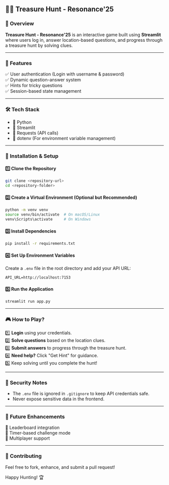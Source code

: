 ## 🏴‍☠️ Treasure Hunt - Resonance'25  

### 🎯 **Overview**  
**Treasure Hunt - Resonance'25** is an interactive game built using **Streamlit** where users log in, answer location-based questions, and progress through a treasure hunt by solving clues.  

---

### 📌 **Features**  
✅ User authentication (Login with username & password)  
✅ Dynamic question-answer system  
✅ Hints for tricky questions  
✅ Session-based state management  

---

### 🛠 **Tech Stack**  
- 🐍 Python  
- 🎨 Streamlit  
- 🔄 Requests (API calls)  
- 🔐 dotenv (For environment variable management)  

---

### 🚀 **Installation & Setup**  

#### **1️⃣ Clone the Repository**  
```bash
git clone <repository-url>
cd <repository-folder>
```

#### **2️⃣ Create a Virtual Environment (Optional but Recommended)**  
```bash
python -m venv venv
source venv/bin/activate  # On macOS/Linux
venv\Scripts\activate     # On Windows
```

#### **3️⃣ Install Dependencies**  
```bash
pip install -r requirements.txt
```

#### **4️⃣ Set Up Environment Variables**  
Create a `.env` file in the root directory and add your API URL:  
```
API_URL=http://localhost:7153
```

#### **5️⃣ Run the Application**  
```bash
streamlit run app.py
```

---

### 🎮 **How to Play?**  
1️⃣ **Login** using your credentials.  
2️⃣ **Solve questions** based on the location clues.  
3️⃣ **Submit answers** to progress through the treasure hunt.  
4️⃣ **Need help?** Click "Get Hint" for guidance.  
5️⃣ Keep solving until you complete the hunt!  

---

### 🔐 **Security Notes**  
- The `.env` file is ignored in `.gitignore` to keep API credentials safe.  
- Never expose sensitive data in the frontend.  

---

### 🎯 **Future Enhancements**  
🚀 Leaderboard integration  
🚀 Timer-based challenge mode  
🚀 Multiplayer support  

---

### 🤝 **Contributing**  
Feel free to fork, enhance, and submit a pull request!  

Happy Hunting! 🏆
